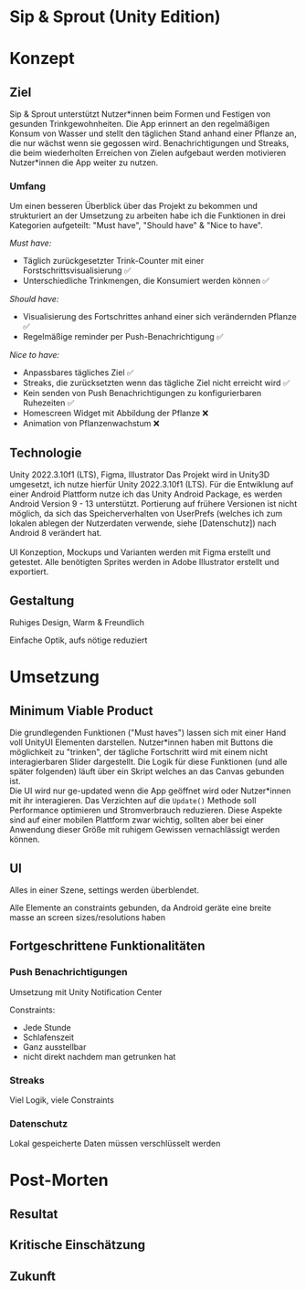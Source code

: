 # Sip & Sprout (Unity Edition)

# Konzept

## Ziel

Sip & Sprout unterstützt Nutzer\*innen beim Formen und Festigen von gesunden Trinkgewohnheiten. 
Die App erinnert an den regelmäßigen Konsum von Wasser und stellt den täglichen Stand anhand einer Pflanze an, die
nur wächst wenn sie gegossen wird. Benachrichtigungen und Streaks, die beim wiederholten Erreichen von Zielen aufgebaut
werden motivieren Nutzer\*innen die App weiter zu nutzen.

### Umfang

Um einen besseren Überblick über das Projekt zu bekommen und strukturiert an der Umsetzung zu arbeiten habe ich die 
Funktionen in drei Kategorien aufgeteilt: "Must have", "Should have" & "Nice to have".

*Must have:*
- Täglich zurückgesetzter Trink-Counter mit einer Forstschrittsvisualisierung  ✅
- Unterschiedliche Trinkmengen, die Konsumiert werden können ✅

*Should have:*
- Visualisierung des Fortschrittes anhand einer sich verändernden Pflanze ✅
- Regelmäßige reminder per Push-Benachrichtigung ✅

*Nice to have:*
- Anpassbares tägliches Ziel ✅
- Streaks, die zurücksetzten wenn das tägliche Ziel nicht erreicht wird ✅
- Kein senden von Push Benachrichtigungen zu konfigurierbaren Ruhezeiten ✅
- Homescreen Widget mit Abbildung der Pflanze ❌
- Animation von Pflanzenwachstum ❌

## Technologie

Unity 2022.3.10f1 (LTS), Figma, Illustrator
Das Projekt wird in Unity3D umgesetzt, ich nutze hierfür Unity 2022.3.10f1 (LTS). Für die Entwiklung auf einer Android 
Plattform nutze ich das Unity Android Package, es werden Android Version 9 - 13 unterstützt. Portierung auf frühere Versionen
ist nicht möglich, da sich das Speicherverhalten von UserPrefs (welches ich zum lokalen ablegen der Nutzerdaten verwende,
siehe [Datenschutz]) nach Android 8 verändert hat. <br> <br>
UI Konzeption, Mockups und Varianten werden mit Figma erstellt und getestet. Alle benötigten Sprites werden in Adobe 
Illustrator erstellt und exportiert.

## Gestaltung

Ruhiges Design, Warm & Freundlich

Einfache Optik, aufs nötige reduziert

# Umsetzung

## Minimum Viable Product
Die grundlegenden Funktionen ("Must haves") lassen sich mit einer Hand voll UnityUI Elementen darstellen. 
Nutzer\*innen haben mit Buttons die möglichkeit zu "trinken", der tägliche Fortschritt wird mit einem nicht 
interagierbaren Slider dargestellt. Die Logik für diese Funktionen (und alle später folgenden) läuft über ein
Skript welches an das Canvas gebunden ist. <br>
Die UI wird nur ge-updated wenn die App geöffnet wird oder Nutzer\*innen mit ihr interagieren. Das Verzichten auf die `Update()`
Methode soll Performance optimieren und Stromverbrauch reduzieren. Diese Aspekte sind auf einer mobilen Plattform zwar 
wichtig, sollten aber bei einer Anwendung dieser Größe mit ruhigem Gewissen vernachlässigt werden können.

## UI

Alles in einer Szene, settings werden überblendet.

Alle Elemente an constraints gebunden, da Android geräte eine breite masse an screen sizes/resolutions haben

## Fortgeschrittene Funktionalitäten

### Push Benachrichtigungen

Umsetzung mit Unity Notification Center

Constraints:

- Jede Stunde
- Schlafenszeit
- Ganz ausstellbar
- nicht direkt nachdem man getrunken hat

### Streaks

Viel Logik, viele Constraints

### Datenschutz

Lokal gespeicherte Daten müssen verschlüsselt werden

# Post-Morten

## Resultat

## Kritische Einschätzung

## Zukunft